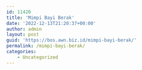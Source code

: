 ```yaml
---
id: 11420
title: 'Mimpi Bayi Berak'
date: '2022-12-13T21:20:37+00:00'
author: admin
layout: post
guid: 'https://bos.awn.biz.id/mimpi-bayi-berak/'
permalink: /mimpi-bayi-berak/
categories:
    - Uncategorized
---
```


